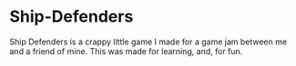 # Ship-Defenders
Ship Defenders is a crappy little game I made for a game jam between me and a friend of mine. This was made for learning, and, for fun.
